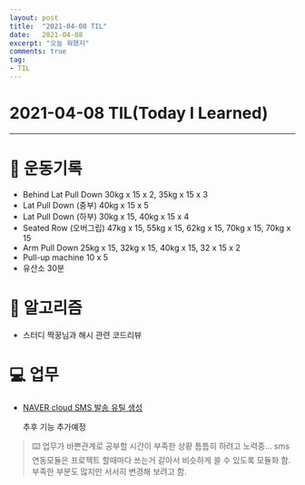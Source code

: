 ```yaml
---
layout: post 
title:  "2021-04-08 TIL"
date:   2021-04-08 
excerpt: "오늘 뭐했지"
comments: true 
tag:
- TIL
---
```


# 2021-04-08 TIL(Today I Learned)

---

# 💪  운동기록

- Behind Lat Pull Down 30kg x 15 x 2, 35kg x 15 x 3
- Lat Pull Down (중부) 40kg x 15 x 5
- Lat Pull Down (하부) 30kg x 15, 40kg x 15 x 4
- Seated Row (오버그립) 47kg x 15, 55kg x 15, 62kg x 15, 70kg x 15, 70kg x 15
- Arm Pull Down 25kg x 15, 32kg x 15, 40kg x 15, 32 x 15 x 2
- Pull-up machine 10 x 5
- 유산소 30분

# 💱  알고리즘
- 스터디 짝꿍님과 해시 관련 코드리뷰


# 💻 업무

- [NAVER cloud SMS 발송 유틸 생성](https://github.com/myeongkwonhwang/sens_sms_util)
    
    추후 기능 추가예정 

> ⌨️ 업무가 바쁜관계로 공부할 시간이 부족한 상황 틈틈히 하려고 노력중... sms 연동모듈은 프로젝트 할때마다 쓰는거 같아서 비슷하게 쓸 수 있도록 모듈화 함. 부족한 부분도 많지만 서서히 변경해 보려고 함.
